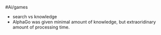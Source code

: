 #Ai/games
* search vs knowledge 
* AlphaGo was given minimal amount of knowledge, but extraoridinary amount of processing time.